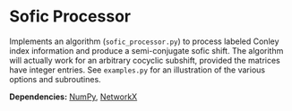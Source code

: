 # Sofic Processor
Implements an algorithm (`sofic_processor.py`) to process labeled Conley index information and produce a semi-conjugate sofic shift.
The algorithm will actually work for an arbitrary cocyclic subshift, provided the matrices have integer entries.
See `examples.py` for an illustration of the various options and subroutines.

**Dependencies:** [NumPy](http://www.numpy.org/), [NetworkX](https://networkx.github.io/)
